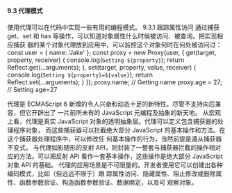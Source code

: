 
#### 9.3 代理模式
使用代理可以在代码中实现一些有用的编程模式。
9.3.1 跟踪属性访问
通过捕获 get、set 和 has 等操作，可以知道对象属性什么时候被访问、被查询。把实现相应捕获
器的某个对象代理放到应用中，可以监控这个对象何时在何处被访问过：
const user = {
 name: 'Jake'
};
const proxy = new Proxy(user, {
 get(target, property, receiver) {
 console.log(`Getting ${property}`);
 return Reflect.get(...arguments);
 },
 set(target, property, value, receiver) {
 console.log(`Setting ${property}=${value}`);
 return Reflect.set(...arguments);
 }
});
proxy.name; // Getting name
proxy.age = 27; // Setting age=27

代理是 ECMAScript 6 新增的令人兴奋和动态十足的新特性。尽管不支持向后兼容，但它开辟出了
一片前所未有的 JavaScript 元编程及抽象的新天地。
从宏观上看，代理是真实 JavaScript 对象的透明抽象层。代理可以定义包含捕获器的处理程序对象，
而这些捕获器可以拦截绝大部分 JavaScript 的基本操作和方法。在这个捕获器处理程序中，可以修改任
何基本操作的行为，当然前提是遵从捕获器不变式。
与代理如影随形的反射 API，则封装了一整套与捕获器拦截的操作相对应的方法。可以把反射 API
看作一套基本操作，这些操作是绝大部分 JavaScript 对象 API 的基础。
代理的应用场景是不可限量的。开发者使用它可以创建出各种编码模式，比如（但远远不限于）跟
踪属性访问、隐藏属性、阻止修改或删除属性、函数参数验证、构造函数参数验证、数据绑定，以及可
观察对象。
